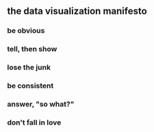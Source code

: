 
## the data visualization manifesto

### be obvious

### tell, then show

### lose the junk

### be consistent

### answer, "so what?"

### don't fall in love